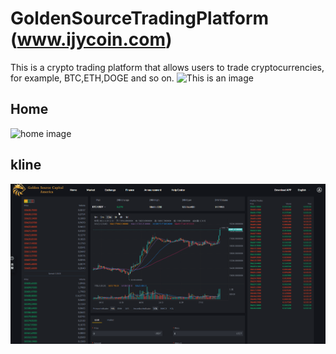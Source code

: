 # GoldenSourceTradingPlatform (www.ijycoin.com)
This is a crypto trading platform that allows users to trade cryptocurrencies, for example, BTC,ETH,DOGE and so on. 
![This is an image](/images/home1.gif)


## Home
![home image](/images/home.gif)


## kline
![kline image](/images/kline.gif)
